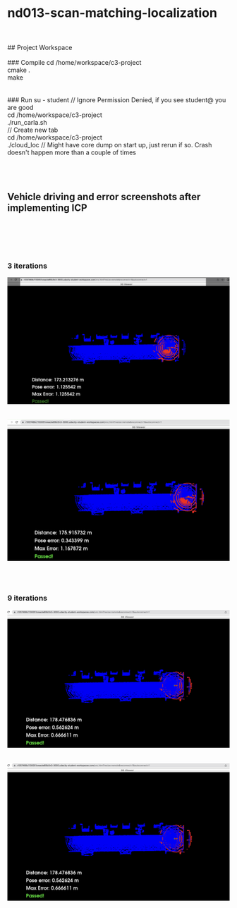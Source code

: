 
# nd013-scan-matching-localization
<br>
<br>
## Project Workspace
<br>
<br>
### Compile
cd /home/workspace/c3-project
<br>
cmake .
<br>
make
<br>
<br>
<br>
### Run
su - student // Ignore Permission Denied, if you see student@ you are good
<br>
cd /home/workspace/c3-project
<br>
./run_carla.sh
<br>
// Create new tab
<br>
cd /home/workspace/c3-project
<br>
./cloud_loc // Might have core dump on start up, just rerun if so. Crash doesn't happen more than a couple of times
<br>
<br>
<br>
<br>

## Vehicle driving and error screenshots after implementing ICP
<br>
<br>
<br>
<br>

### 3 iterations

![This is an image](images/c3_icp_lidar_3_iterations_a.png)
<br>
<br>

![This is an image](images/c3_icp_lidar_3_iterations_b.png)

<br>
<br>

### 9 iterations


![This is an image](images/c3_icp_lidar_9_iterations_a.png)
<br>
<br>

![This is an image](images/c3_icp_lidar_9_iterations_a.png)
<br>
<br>